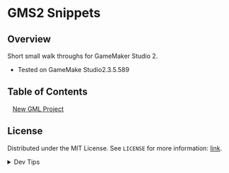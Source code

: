 # GMS2 Snippets


<!-- OVERVIEW -->
## Overview

Short small walk throughs for GameMaker Studio 2.
  

* Tested on GameMake Studio2.3.5.589

<!-- TOC -->
## Table of Contents
<kbd></kbd> &nbsp;&nbsp; [New GML Project](new-gml/README.md#user-content-new-gml) <br>



<!-- LICENSE -->
## License
Distributed under the MIT License. See `LICENSE` for more information: [link](LICENSE).


</p>
</details>
<details><summary>Dev Tips</summary>
make git m="add commit message"
</details>

